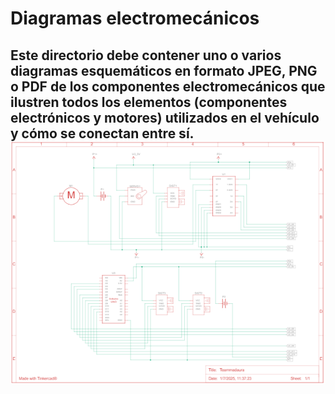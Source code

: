Diagramas electromecánicos
====

Este directorio debe contener uno o varios diagramas esquemáticos en formato JPEG, PNG o PDF de los componentes electromecánicos que ilustren todos los elementos (componentes electrónicos y motores) utilizados en el vehículo y cómo se conectan entre sí.
![Example Image](Diagrama.esquematico.png)
---

